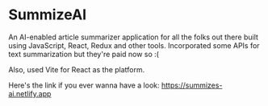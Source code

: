 # SummizeAI

An AI-enabled article summarizer application for all the folks out there built using JavaScript, React, Redux and other tools. Incorporated some APIs for text summarization but they're paid now so :(

Also, used Vite for React as the platform.

Here's the link if you ever wanna have a look: https://summizes-ai.netlify.app



